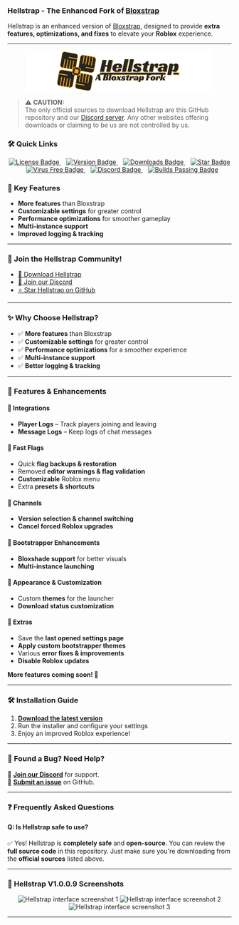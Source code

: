### **Hellstrap - The Enhanced Fork of [Bloxstrap](https://github.com/bloxstraplabs/bloxstrap)**

Hellstrap is an enhanced version of [Bloxstrap](https://github.com/bloxstraplabs/bloxstrap), designed to provide **extra features, optimizations, and fixes** to elevate your **Roblox** experience.

---

<p align="center">
   <img src="https://github.com/midaskira/Hellstrap/raw/main/Images/Hellstrap-full-light.png" width="420" alt="Hellstrap Light Mode">
</p>


> ⚠️ **CAUTION:**  
> The only official sources to download Hellstrap are this GitHub repository and our [Discord server](https://discord.gg/UuxcfqPNnA). Any other websites offering downloads or claiming to be us are not controlled by us.


### **🛠️ Quick Links**
<div align="center">
  <a href="https://github.com/midaskira/Hellstrap/blob/f7d4b5fbec6319eac815d5e1a913fb522fb812e6/LICENSE.md">
    <img src="https://img.shields.io/github/license/midaskira/Hellstrap?style=flat-square&color=FF0000&label=License" alt="License Badge" />
  </a>&nbsp;&nbsp;
  
  <a href="https://github.com/midaskira/Hellstrap/releases/tag/V1.0.1.3">
    <img src="https://img.shields.io/github/v/release/midaskira/Hellstrap?color=FF0000&style=flat-square&label=Version" alt="Version Badge" />
  </a>&nbsp;&nbsp;
  
  <a href="https://github.com/midaskira/Hellstrap/releases/tag/V1.0.1.3">
    <img src="https://img.shields.io/github/downloads/midaskira/Hellstrap/latest/total?color=FF0000&style=flat-square&label=Downloads" alt="Downloads Badge" />
  </a>&nbsp;&nbsp;
  
  <a href="https://github.com/midaskira/Hellstrap">
    <img src="https://img.shields.io/github/stars/midaskira/Hellstrap?color=FF0000&style=flat-square&label=Star%20Post" alt="Star Badge" />
  </a>&nbsp;&nbsp;
  
  <a href="https://opentip.kaspersky.com/87EBA70EE3385DE38C2A705499B4899E4CEF6C6734C83632C4A5D6C33C84CD88/results/suspiciousEvents">
    <img src="https://img.shields.io/badge/Verified%20%26%20Virus%20Free-FF0000?style=flat-square&logo=kaspersky&logoColor=white&labelColor=4CAF50&logoWidth=30&label=Virus%20Free" alt="Virus Free Badge" />
  </a>&nbsp;&nbsp;

  <a href="https://discord.com/invite/UuxcfqPNnA">
    <img src="https://img.shields.io/discord/1333479052853383199?logo=discord&logoColor=white&label=Discord&color=4d3dff&style=flat-square" alt="Discord Badge" />
  </a>&nbsp;&nbsp;

  <a href="https://github.com/midaskira/Hellstrap/actions">
    <img src="https://img.shields.io/github/workflow/status/midaskira/Hellstrap/builds?label=builds:passing&style=flat-square&color=00FF00" alt="Builds Passing Badge" />
  </a>
</div>





### 🚀 Key Features
- **More features** than Bloxstrap
- **Customizable settings** for greater control
- **Performance optimizations** for smoother gameplay
- **Multi-instance support**
- **Improved logging & tracking**

---

### **🌟 Join the Hellstrap Community!**
- [📂 Download Hellstrap](https://github.com/midaskira/Hellstrap/releases)
- [💬 Join our Discord](https://discord.gg/UuxcfqPNnA)
- [⭐ Star Hellstrap on GitHub](https://github.com/midaskira/Hellstrap/stargazers)

---

### **✨ Why Choose Hellstrap?**
- ✅ **More features** than Bloxstrap  
- ✅ **Customizable settings** for greater control  
- ✅ **Performance optimizations** for a smoother experience  
- ✅ **Multi-instance support**  
- ✅ **Better logging & tracking**  

---

### **🌟 Features & Enhancements**

#### 🔹 **Integrations**
- **Player Logs** – Track players joining and leaving  
- **Message Logs** – Keep logs of chat messages  

#### 🔹 **Fast Flags**
- Quick **flag backups & restoration**  
- Removed **editor warnings & flag validation**  
- **Customizable** Roblox menu  
- Extra **presets & shortcuts**  

#### 🔹 **Channels**
- **Version selection & channel switching**  
- **Cancel forced Roblox upgrades**  

#### 🔹 **Bootstrapper Enhancements**
- **Bloxshade support** for better visuals  
- **Multi-instance launching**  

#### 🔹 **Appearance & Customization**
- Custom **themes** for the launcher  
- **Download status customization**  

#### 🔹 **Extras**
- Save the **last opened settings page**  
- **Apply custom bootstrapper themes**  
- Various **error fixes & improvements**  
- **Disable Roblox updates**  

**More features coming soon! 🚀**

---

### **🛠️ Installation Guide**
1. **[Download the latest version](https://github.com/midaskira/Hellstrap/releases)**  
2. Run the installer and configure your settings  
3. Enjoy an improved Roblox experience!  

---

### **🐞 Found a Bug? Need Help?**
💬 **[Join our Discord](https://discord.gg/UuxcfqPNnA)** for support.  
📌 **[Submit an issue](https://github.com/midaskira/Hellstrap/issues)** on GitHub.  

---

### **❓ Frequently Asked Questions**

#### **Q: Is Hellstrap safe to use?**
✅ Yes! Hellstrap is **completely safe** and **open-source**. You can review the **full source code** in this repository. Just make sure you're downloading from the **official sources** listed above.

---

### **📸 Hellstrap V1.0.0.9 Screenshots**  
<p align="center">
    <img src="https://i.imgur.com/5lMtLOW.png" alt="Hellstrap interface screenshot 1">
    <img src="https://i.imgur.com/cFBmtfO.png" alt="Hellstrap interface screenshot 2">
    <img src="https://i.imgur.com/xYTZU7x.png" alt="Hellstrap interface screenshot 3">
</p>

---

